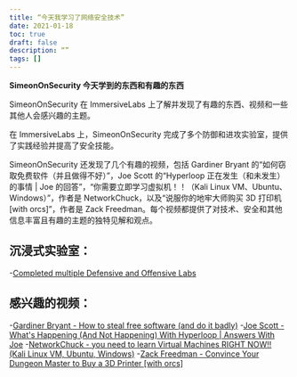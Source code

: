 ```yaml
---
title: “今天我学习了网络安全技术”
date: 2021-01-18
toc: true
draft: false
description: “”
tags: []
---
```


**SimeonOnSecurity 今天学到的东西和有趣的东西**

SimeonOnSecurity 在 ImmersiveLabs 上了解并发现了有趣的东西、视频和一些其他人会感兴趣的主题。

在 ImmersiveLabs 上，SimeonOnSecurity 完成了多个防御和进攻实验室，提供了实践经验并提高了安全技能。

SimeonOnSecurity 还发现了几个有趣的视频，包括 Gardiner Bryant 的“如何窃取免费软件（并且做得不好）”，Joe Scott 的“Hyperloop 正在发生（和未发生）的事情 | Joe 的回答”，“你需要立即学习虚拟机！！（Kali Linux VM、Ubuntu、Windows）”，作者是 NetworkChuck，以及“说服你的地牢大师购买 3D 打印机 [with orcs]”，作者是 Zack Freedman。每个视频都提供了对技术、安全和其他信息丰富且有趣的主题的独特见解和观点。

## 沉浸式实验室：
-[Completed multiple Defensive and Offensive Labs](https://www.immersivelabs.com/)

## 感兴趣的视频：
-[Gardiner Bryant - How to steal free software (and do it badly)](https://www.youtube.com/watch?v=7bYpZpTCUFA)
-[Joe Scott - What's Happening (And Not Happening) With Hyperloop | Answers With Joe](https://www.youtube.com/watch?v=23n94m96flc)
-[NetworkChuck - you need to learn Virtual Machines RIGHT NOW!! (Kali Linux VM, Ubuntu, Windows)](https://www.youtube.com/watch?v=wX75Z-4MEoM)
-[Zack Freedman - Convince Your Dungeon Master to Buy a 3D Printer [with orcs]](https://www.youtube.com/watch?v=Lvo61p1UVCQ)
